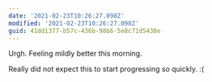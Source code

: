 ```yaml
---
date: '2021-02-23T10:26:27.098Z'
modified: '2021-02-23T10:26:27.098Z'
guid: 41dd1377-b57c-436b-98b6-5e8c71d5438e
---
```

Urgh. Feeling mildly better this morning. 

Really did not expect this to start progressing so quickly. :(
